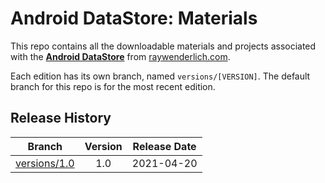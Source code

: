 # Android DataStore: Materials


This repo contains all the downloadable materials and projects associated with the **[Android DataStore](https://www.raywenderlich.com/20555043-android-datastore)** from [raywenderlich.com](https://www.raywenderlich.com).

Each edition has its own branch, named `versions/[VERSION]`. The default branch for this repo is for the most recent edition.

## Release History

| Branch                                                                                  | Version | Release Date |
| --------------------------------------------------------------------------------------- |:-------:|:------------:|
| [versions/1.0](https://github.com/raywenderlich/video-ads-materials/tree/versions/1.0) | 1.0     | 2021-04-20   |
